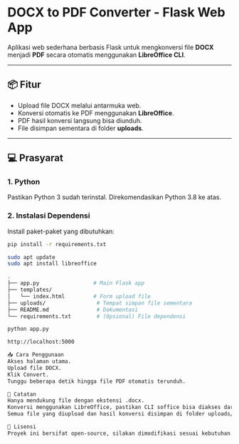 # DOCX to PDF Converter - Flask Web App

Aplikasi web sederhana berbasis Flask untuk mengkonversi file **DOCX** menjadi **PDF** secara otomatis menggunakan **LibreOffice CLI**.

---

## 📦 Fitur

- Upload file DOCX melalui antarmuka web.
- Konversi otomatis ke PDF menggunakan **LibreOffice**.
- PDF hasil konversi langsung bisa diunduh.
- File disimpan sementara di folder **uploads**.

---

## 💻 Prasyarat

### 1. Python
Pastikan Python 3 sudah terinstal. Direkomendasikan Python 3.8 ke atas.

### 2. Instalasi Dependensi
Install paket-paket yang dibutuhkan:
```bash
pip install -r requirements.txt

sudo apt update
sudo apt install libreoffice

.
├── app.py                 # Main Flask app
├── templates/
│   └── index.html         # Form upload file
├── uploads/                # Tempat simpan file sementara
├── README.md               # Dokumentasi
└── requirements.txt        # (Opsional) File dependensi

python app.py

http://localhost:5000

📥 Cara Penggunaan
Akses halaman utama.
Upload file DOCX.
Klik Convert.
Tunggu beberapa detik hingga file PDF otomatis terunduh.

📌 Catatan
Hanya mendukung file dengan ekstensi .docx.
Konversi menggunakan LibreOffice, pastikan CLI soffice bisa diakses dari path.
Semua file yang diupload dan hasil konversi disimpan di folder uploads/.

📃 Lisensi
Proyek ini bersifat open-source, silakan dimodifikasi sesuai kebutuhan.
